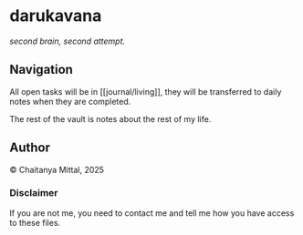 # darukavana

_second brain, second attempt._

## Navigation
All open tasks will be in [[journal/living]], they will be transferred to daily notes when they are completed.

The rest of the vault is notes about the rest of my life.

## Author
© Chaitanya Mittal, 2025

### Disclaimer
If you are not me, you need to contact me and tell me how you have access to these files.
